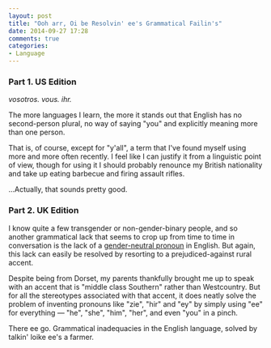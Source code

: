 ```yaml
---
layout: post
title: "Ooh arr, Oi be Resolvin' ee's Grammatical Failin's"
date: 2014-09-27 17:28
comments: true
categories: 
- Language
---
```


### Part 1. US Edition

*vosotros. vous. ihr.*

The more languages I learn, the more it stands out that English has no second-person plural, no way of saying "you" and explicitly meaning more than one person.

That is, of course, except for "y'all", a term that I've found myself using more and more often recently. I feel like I can justify it from a linguistic point of view, though for using it I should probably renounce my British nationality and take up eating barbecue and firing assault rifles.

...Actually, that sounds pretty good.

### Part 2. UK Edition

I know quite a few transgender or non-gender-binary people, and so another grammatical lack that seems to crop up from time to time in conversation is the lack of a [gender-neutral pronoun](http://genderneutralpronoun.wordpress.com/) in English. But again, this lack can easily be resolved by resorting to a prejudiced-against rural accent.

Despite being from Dorset, my parents thankfully brought me up to speak with an accent that is "middle class Southern" rather than Westcountry. But for all the stereotypes associated with that accent, it does neatly solve the problem of inventing pronouns like "zie", "hir" and "ey" by simply using "ee" for everything &mdash; "he", "she", "him", "her", and even "you" in a pinch.

There ee go. Grammatical inadequacies in the English language, solved by talkin' loike ee's a farmer.
